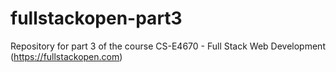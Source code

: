 # fullstackopen-part3
Repository for part 3 of the course CS-E4670 - Full Stack Web Development (https://fullstackopen.com)
